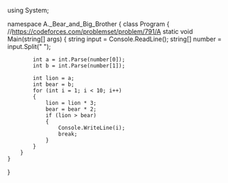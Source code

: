 using System;
 
namespace A._Bear_and_Big_Brother
{
    class Program
    {
        //https://codeforces.com/problemset/problem/791/A
        static void Main(string[] args)
        {
            string input = Console.ReadLine();
            string[] number = input.Split(" ");
 
            int a = int.Parse(number[0]);
            int b = int.Parse(number[1]);
 
            int lion = a;
            int bear = b;
            for (int i = 1; i < 10; i++)
            {
                lion = lion * 3;
                bear = bear * 2;
                if (lion > bear)
                {
                    Console.WriteLine(i);
                    break;
                }
            }
        }
    }
}
